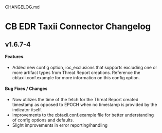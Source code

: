 CHANGELOG.md
# CB EDR Taxii Connector Changelog

## v1.6.7-4
#### Features
 * Added new config option, ioc_exclusions that supports excluding one or more artifact types from Threat Report creations. Reference the cbtaxii.conf.example for more information on this config option.
 
#### Bug Fixes / Changes
 * Now utilizes the time of the fetch for the Threat Report created timestamp as opposed to EPOCH when no timestamp is provided by the indicator itself.
 * Improvements to the cbtaxii.conf.example file for better understanding of config options and defaults.
 * Slight improvements in error reporting/handling

